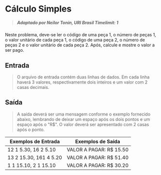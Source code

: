 # Cálculo Simples

> ##### Adaptado por Neilor Tonin, URI Brasil Timelimit: 1

Neste problema, deve-se ler o código de uma peça 1, o número de peças 1, o valor unitário de cada peça 1, o código de uma peça 2, o número de peças 2 e o valor unitário de cada peça 2. Após, calcule e mostre o valor a ser pago.

## Entrada
> O arquivo de entrada contém duas linhas de dados. Em cada linha haverá 3 valores, respectivamente dois inteiros e um valor com 2 casas decimais.

## Saída
> A saída deverá ser uma mensagem conforme o exemplo fornecido abaixo, lembrando de deixar um espaço após os dois pontos e um espaço após o "R$". O valor deverá ser apresentado com 2 casas após o ponto.

Exemplos de Entrada |	Exemplos de Saída
-|-
12 1 5.30, 16 2 5.10 |VALOR A PAGAR: R$ 15.50
13 2 15.30, 161 4 5.20 |VALOR A PAGAR: R$ 51.40
1 1 15.10, 2 1 15.10 |VALOR A PAGAR: R$ 30.20